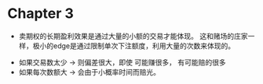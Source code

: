# Chapter 3

*  卖期权的长期盈利效果是通过大量的小额的交易才能体现。 这和赌场的庄家一样，极小的edge是通过限制单次下注额度，利用大量的次数来体现的。
 + 如果交易数太少  -> 则偏差很大，即使 可能赚很多， 有可能赔的很多
 + 如果每次数额大  -> 会由于小概率时间而赔光。 
